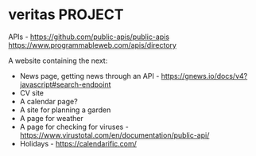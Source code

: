 # veritas PROJECT

APIs - https://github.com/public-apis/public-apis
https://www.programmableweb.com/apis/directory

A website containing the next:
- News page, getting news through an API - https://gnews.io/docs/v4?javascript#search-endpoint
- CV site
- A calendar page?
- A site for planning a garden
- A page for weather
- A page for checking for viruses - https://www.virustotal.com/en/documentation/public-api/
- Holidays - https://calendarific.com/
